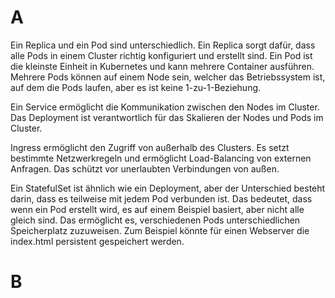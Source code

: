 # A

Ein Replica und ein Pod sind unterschiedlich. Ein Replica sorgt dafür, dass alle Pods in einem Cluster richtig konfiguriert und erstellt sind. Ein Pod ist die kleinste Einheit in Kubernetes und kann mehrere Container ausführen. Mehrere Pods können auf einem Node sein, welcher das Betriebssystem ist, auf dem die Pods laufen, aber es ist keine 1-zu-1-Beziehung.

Ein Service ermöglicht die Kommunikation zwischen den Nodes im Cluster. Das Deployment ist verantwortlich für das Skalieren der Nodes und Pods im Cluster. 

Ingress ermöglicht den Zugriff von außerhalb des Clusters. Es setzt bestimmte Netzwerkregeln und ermöglicht Load-Balancing von externen Anfragen. Das schützt vor unerlaubten Verbindungen von außen.

Ein StatefulSet ist ähnlich wie ein Deployment, aber der Unterschied besteht darin, dass es teilweise mit jedem Pod verbunden ist. Das bedeutet, dass wenn ein Pod erstellt wird, es auf einem Beispiel basiert, aber nicht alle gleich sind. Das ermöglicht es, verschiedenen Pods unterschiedlichen Speicherplatz zuzuweisen. Zum Beispiel könnte für einen Webserver die index.html persistent gespeichert werden.

# B
